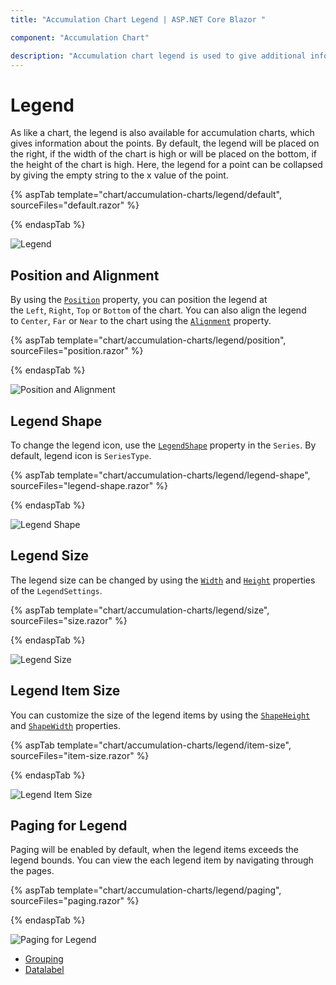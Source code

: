 ```yaml
---
title: "Accumulation Chart Legend | ASP.NET Core Blazor "

component: "Accumulation Chart"

description: "Accumulation chart legend is used to give additional information about the chart series."
---
```


# Legend

As like a chart, the legend is also available for accumulation charts, which gives information about the points. By default, the legend will be placed on the right, if the width of the chart is high or will be placed on the bottom, if the height of the chart is high. Here, the legend for a point can be collapsed by giving the empty string to the x value of the point.

{% aspTab template="chart/accumulation-charts/legend/default", sourceFiles="default.razor" %}

{% endaspTab %}

![Legend](images/legend/default-razor.png)

## Position and Alignment

By using the [`Position`](https://help.syncfusion.com/cr/blazor/Syncfusion.Blazor.Charts.AccumulationChartLegendSettings.html#Syncfusion_Blazor_Charts_AccumulationChartLegendSettings_Position) property, you can position the legend at the `Left`, `Right`, `Top` or `Bottom` of the chart.
You can also align the legend to `Center`, `Far` or `Near` to the chart using the [`Alignment`](https://help.syncfusion.com/cr/blazor/Syncfusion.Blazor.Charts.AccumulationChartLegendSettings.html#Syncfusion_Blazor_Charts_AccumulationChartLegendSettings_Alignment) property.

{% aspTab template="chart/accumulation-charts/legend/position", sourceFiles="position.razor" %}

{% endaspTab %}

![Position and Alignment](images/legend/position-razor.png)

## Legend Shape

To change the legend icon, use the [`LegendShape`](https://help.syncfusion.com/cr/blazor/Syncfusion.Blazor.Charts.AccumulationChartSeries.html#Syncfusion_Blazor_Charts_AccumulationChartSeries_LegendShape) property in the `Series`. By default, legend icon is `SeriesType`.

{% aspTab template="chart/accumulation-charts/legend/legend-shape", sourceFiles="legend-shape.razor" %}

{% endaspTab %}

![Legend Shape](images/legend/legend-shape-razor.png)

## Legend Size

The legend size can be changed by using the [`Width`](https://help.syncfusion.com/cr/blazor/Syncfusion.Blazor.Charts.AccumulationChartLegendSettings.html#Syncfusion_Blazor_Charts_AccumulationChartLegendSettings_Width) and [`Height`](https://help.syncfusion.com/cr/blazor/Syncfusion.Blazor.Charts.AccumulationChartLegendSettings.html#Syncfusion_Blazor_Charts_AccumulationChartLegendSettings_Height) properties of the `LegendSettings`.

{% aspTab template="chart/accumulation-charts/legend/size", sourceFiles="size.razor" %}

{% endaspTab %}

![Legend Size](images/legend/size-razor.png)

## Legend Item Size

You can customize the size of the legend items by using the [`ShapeHeight`](https://help.syncfusion.com/cr/blazor/Syncfusion.Blazor.Charts.AccumulationChartLegendSettings.html#Syncfusion_Blazor_Charts_AccumulationChartLegendSettings_ShapeHeight) and [`ShapeWidth`](https://help.syncfusion.com/cr/blazor/Syncfusion.Blazor.Charts.AccumulationChartLegendSettings.html#Syncfusion_Blazor_Charts_AccumulationChartLegendSettings_ShapeWidth) properties.

{% aspTab template="chart/accumulation-charts/legend/item-size", sourceFiles="item-size.razor" %}

{% endaspTab %}

![Legend Item Size](images/legend/item-size-razor.png)

## Paging for Legend

Paging will be enabled by default, when the legend items exceeds the legend bounds. You can view the each legend item by navigating through the pages.

{% aspTab template="chart/accumulation-charts/legend/paging", sourceFiles="paging.razor" %}

{% endaspTab %}

![Paging for Legend](images/legend/paging-razor.png)

* [Grouping](./grouping/)
* [Datalabel](./data-label/)